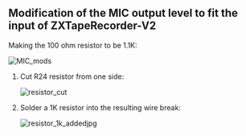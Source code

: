 ## Modification of the MIC output level to fit the input of ZXTapeRecorder-V2	

Making the 100 ohm resistor to be 1.1K:

![MIC_mods](../../../Docs/MIC_mods.JPG)

1. Cut R24 resistor from one side:

   ![resistor_cut](../../../Photos/resistor_cut.jpg)



2. Solder a 1K resistor into the resulting wire break:

   ![resistor_1k_addedjpg](../../../Photos/resistor_1k_addedjpg.jpg)
